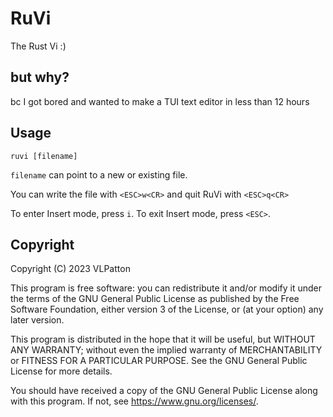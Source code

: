 # RuVi
The Rust Vi :)

## but why?
bc I got bored and wanted to make a TUI text editor in less than 12 hours

## Usage
`ruvi [filename]`

`filename` can point to a new or existing file.

You can write the file with `<ESC>w<CR>` and quit RuVi with `<ESC>q<CR>`

To enter Insert mode, press `i`. To exit Insert mode, press `<ESC>`.

## Copyright
Copyright (C) 2023 VLPatton

This program is free software: you can redistribute it and/or modify it under
the terms of the GNU General Public License as published by the Free Software
Foundation, either version 3 of the License, or (at your option) any later
version.

This program is distributed in the hope that it will be useful, but WITHOUT ANY
WARRANTY; without even the implied warranty of MERCHANTABILITY or FITNESS FOR A
PARTICULAR PURPOSE. See the GNU General Public License for more details.

You should have received a copy of the GNU General Public License along with
this program. If not, see <https://www.gnu.org/licenses/>.
